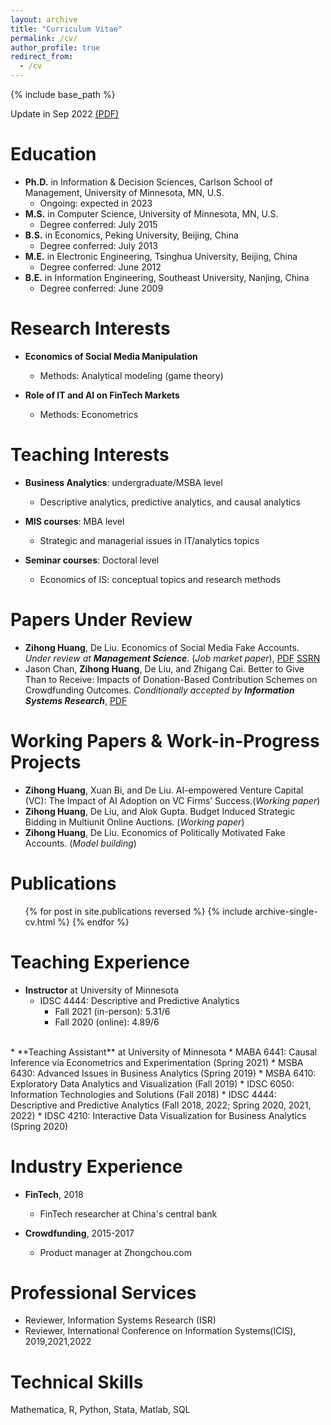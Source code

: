 ```yaml
---
layout: archive
title: "Curriculum Vitae"
permalink: /cv/
author_profile: true
redirect_from:
  - /cv
---
```

                   
{% include base_path %}

Update in Sep 2022 [(PDF)](http://huangzh0707.github.io/files/CV_Zihong_Huang_v4.pdf)

Education
======
* **Ph.D.** in Information & Decision Sciences, Carlson School of Management, University of Minnesota, MN, U.S.
  * Ongoing: expected in 2023
* **M.S.** in Computer Science, University of Minnesota, MN, U.S.
  * Degree conferred: July 2015
* **B.S.** in Economics, Peking University, Beijing, China
  * Degree conferred: July 2013
* **M.E.** in Electronic Engineering, Tsinghua University, Beijing, China
  * Degree conferred: June 2012
* **B.E.** in Information Engineering, Southeast University, Nanjing, China
  * Degree conferred: June 2009

Research Interests
======
* **Economics of Social Media Manipulation** 
  * Methods: Analytical modeling (game theory)

* **Role of IT and AI on FinTech Markets**
  * Methods: Econometrics
  
Teaching Interests
======
* **Business Analytics**: undergraduate/MSBA level
  * Descriptive analytics, predictive analytics, and causal analytics

* **MIS courses**: MBA level
  * Strategic and managerial issues in IT/analytics topics

* **Seminar courses**: Doctoral level
  * Economics of IS: conceptual topics and research methods 

Papers Under Review
======
* **Zihong Huang**, De Liu. Economics of Social Media Fake Accounts. <em>Under review at **Management
Science**</em>. (<em>Job market paper</em>), [PDF](http://huangzh0707.github.io/files/Paper1_jobmarketpaper.pdf) 
[SSRN](https://papers.ssrn.com/sol3/papers.cfm?abstract_id=4206104) 
* Jason Chan, **Zihong Huang**, De Liu, and Zhigang Cai. Better to Give Than to Receive: Impacts
of Donation-Based Contribution Schemes on Crowdfunding Outcomes. <em>Conditionally accepted by
**Information Systems Research**</em>, [PDF](http://huangzh0707.github.io/files/Paper2_zhongchou.pdf)

Working Papers & Work-in-Progress Projects
======
* **Zihong Huang**, Xuan Bi, and De Liu. AI-empowered Venture Capital (VC): The Impact of AI
Adoption on VC Firms’ Success.(<em>Working paper</em>)
* **Zihong Huang**, De Liu, and Alok Gupta. Budget Induced Strategic Bidding in Multiunit Online
Auctions. (<em>Working paper</em>)
* **Zihong Huang**, De Liu. Economics of Politically Motivated Fake Accounts. (<em>Model building</em>)

  
Publications
======
  <ul>{% for post in site.publications reversed %}
    {% include archive-single-cv.html %}
  {% endfor %}</ul>

Teaching Experience
======
* **Instructor** at University of Minnesota
  * IDSC 4444: Descriptive and Predictive Analytics
    * Fall 2021 (in-person): 5.31/6
    * Fall 2020 (online): 4.89/6
<br>
* **Teaching Assistant** at University of Minnesota
  * MABA 6441: Causal Inference via Econometrics and Experimentation (Spring 2021)
  * MSBA 6430: Advanced Issues in Business Analytics (Spring 2019)
  * MSBA 6410: Exploratory Data Analytics and Visualization (Fall 2019)
  * IDSC 6050: Information Technologies and Solutions (Fall 2018)
  * IDSC 4444: Descriptive and Predictive Analytics (Fall 2018, 2022; Spring 2020, 2021, 2022)
  * IDSC 4210: Interactive Data Visualization for Business Analytics (Spring 2020)

Industry Experience
======
* **FinTech**, 2018 
  * FinTech researcher at China's central bank

* **Crowdfunding**, 2015-2017
  * Product manager at Zhongchou.com

Professional Services
======
* Reviewer, Information Systems Research (ISR)
* Reviewer, International Conference on Information Systems(ICIS), 2019,2021,2022

Technical Skills
======
Mathematica, R, Python, Stata, Matlab, SQL
